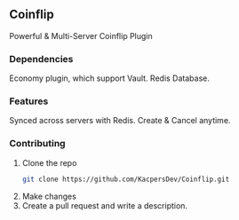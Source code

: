 ## Coinflip

Powerful & Multi-Server Coinflip Plugin

### Dependencies

Economy plugin, which support Vault.
Redis Database.

### Features

Synced across servers with Redis.
Create & Cancel anytime.

### Contributing

1. Clone the repo
   ```sh
   git clone https://github.com/KacpersDev/Coinflip.git
   ```
2. Make changes
3. Create a pull request and write a description.
